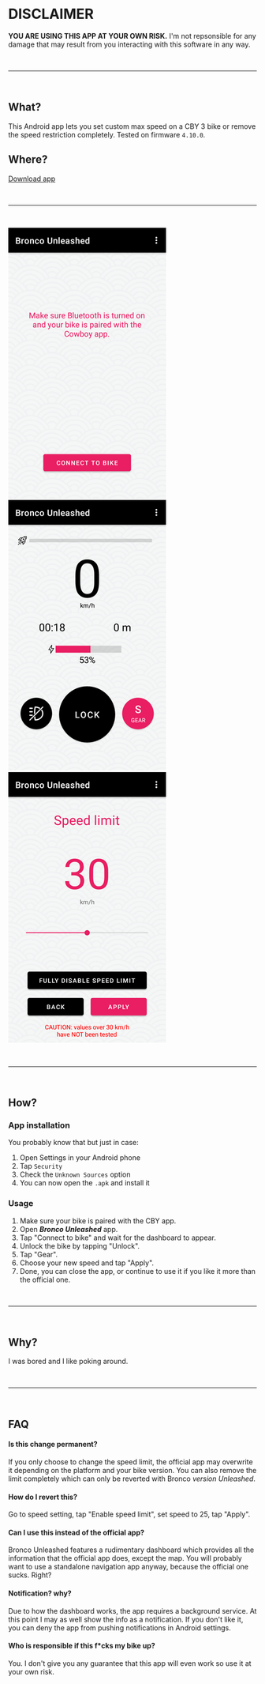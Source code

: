 ⠀

# DISCLAIMER

**YOU ARE USING THIS APP AT YOUR OWN RISK.** I'm not repsonsible for any damage that may result from you interacting with this software in any way.

⠀

---

⠀

## What?

This Android app lets you set custom max speed on a CBY 3 bike or remove the speed restriction completely. Tested on firmware `4.10.0`.

## Where?

[Download app](https://github.com/hackboyMcHack/bronco/releases/download/2.0.0/BroncoUnleashed.apk)

⠀

---
⠀

![Connection screen](./files/discovery.png) ![Dashboard](./files/dashboard.png) ![Speed setting](./files/speed_setting.png)

⠀

---

⠀

## How?

### App installation

You probably know that but just in case:

1. Open Settings in your Android phone
2. Tap `Security`
3. Check the `Unknown Sources` option
4. You can now open the `.apk` and install it

### Usage

1. Make sure your bike is paired with the CBY app. 
2. Open ***Bronco Unleashed*** app.
3. Tap "Connect to bike" and wait for the dashboard to appear.
4. Unlock the bike by tapping "Unlock".
5. Tap "Gear".
6. Choose your new speed and tap "Apply".
7. Done, you can close the app, or continue to use it if you like it more than the official one.

⠀

---

⠀

## Why?

I was bored and I like poking around.

⠀

---

⠀

## FAQ

#### Is this change permanent?

If you only choose to change the speed limit, the official app may overwrite it depending on the platform and your bike version. You can also remove the limit completely which can only be reverted with Bronco _version Unleashed_.

#### How do I revert this?

Go to speed setting, tap "Enable speed limit", set speed to 25, tap "Apply".

#### Can I use this instead of the official app?

Bronco Unleashed features a rudimentary dashboard which provides all the information that the official app does, except the map. You will probably want to use a standalone navigation app anyway, because the official one sucks. Right? 

#### Notification? why?

Due to how the dashboard works, the app requires a background service. At this point I may as well show the info as a notification. If you don't like it, you can deny the app from pushing notifications in Android settings.

#### Who is responsible if this f\*cks my bike up?

You. I don't give you any guarantee that this app will even work so use it at your own risk.

⠀

⠀

